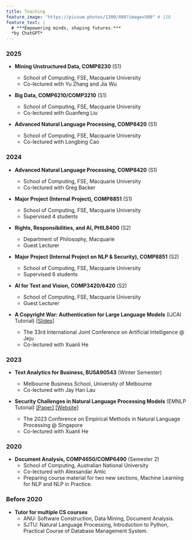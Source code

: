 ```yaml
---
title: Teaching
feature_image: "https://picsum.photos/1300/400?image=500" # 110
feature_text: |
  # ***Empowering minds, shaping futures.***
  *by ChatGPT*
---
```


### 2025
+ **Mining Unstructured Data, COMP8230** (S1)
    + School of Computing, FSE, Macquarie University
    + Co-lectured with Yu Zhang and Jia Wu

+ **Big Data, COMP6210/COMP3210** (S1)
    + School of Computing, FSE, Macquarie University
    + Co-lectured with Guanfeng Liu

+ **Advanced Natural Language Processing, COMP8420** (S1)
    + School of Computing, FSE, Macquarie University
    + Co-lectured with Longbing Cao

### 2024
+ **Advanced Natural Language Processing, COMP8420** (S1)
    + School of Computing, FSE, Macquarie University
    + Co-lectured with Greg Backer

+ **Major Project (Internal Project), COMP8851** (S1)
    + School of Computing, FSE, Macquarie University
    + Supervised 4 students

+ **Rights, Responsibilities, and AI, PHIL8400** (S2)
    + Department of Philosophy, Macquarie
    + Guest Lecturer

+ **Major Project (Internal Project on NLP & Security), COMP8851** (S2)
    + School of Computing, FSE, Macquarie University
    + Supervised 6 students

+ **AI for Text and Vision, COMP3420/6420** (S2)
    + School of Computing, FSE, Macquarie University
    + Guest Lecturer


+ **A Copyright War: Authentication for Large Language Models** (IJCAI Tutorial) [[Slides]](../files/tutorial%20IJCAI2024.pdf)
    + The 33rd International Joint Conference on Artificial Intelligence @ Jeju
    + Co-lectured with Xuanli He

### 2023
+ **Text Analytics for Business, BUSA90543** (Winter Semester)
    + Melbourne Business School, University of Melbourne
    + Co-lectured with Jay Han Lau

+ **Security Challenges in Natural Language Processing Models** (EMNLP Tutorial) [[Paper]](https://aclanthology.org/2023.emnlp-tutorial.2/) [[Website]](https://emnlp2023-nlp-security.github.io/)
    + The 2023 Conference on Empirical Methods in Natural Language Processing @ Singapore
    + Co-lectured with Xuanli He

### 2020
+ **Document Analysis, COMP4650/COMP6490** (Semester 2)
    + School of Computing, Australian National University
    + Co-lectured with Alexsandar Antic
    + Preparing course material for two new sections, Machine Learning for NLP and NLP in Practice.

### Before 2020
+ **Tutor for multiple CS courses**
    + ANU: Software Construction, Data Mining, Document Analysis.
    + SJTU: Natural Language Processing, Introduction to Python, Practical Course of Database Management System.